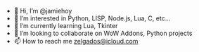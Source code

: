 - 👋 Hi, I’m @jamiehoy
- 👀 I’m interested in Python, LISP, Node.js, Lua, C, etc...
- 🌱 I’m currently learning Lua, Tkinter
- 💞️ I’m looking to collaborate on WoW Addons, Python projects
- 📫 How to reach me zelgados@icloud.com

<!---
jamiehoy/jamiehoy is a ✨ special ✨ repository because its `README.md` (this file) appears on your GitHub profile.
You can click the Preview link to take a look at your changes.
--->
